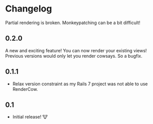 # Changelog

Partial rendering is broken. Monkeypatching can be a bit difficult!
## 0.2.0

A new and exciting feature! 
You can now render your existing views! 
Previous versions would only let you render cowsays. 
So a bugfix. 
## 0.1.1

* Relax version constraint as my Rails 7 project was not able to use RenderCow.
## 0.1

* Initial release! :cow: